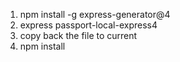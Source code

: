 1. npm install -g express-generator@4
2. express passport-local-express4
3. copy back the file to current 
4. npm install